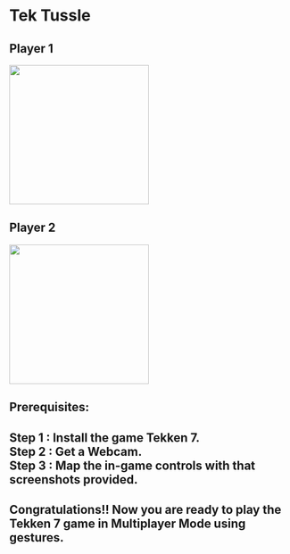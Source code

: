 # Tek Tussle

<h2>Player 1</h2>
<img src="https://github.com/tanishqv010/Gesture-based-Tekken-7/assets/70789222/faf04fe2-347c-4b6c-a041-432fa369bc2b" width="250" height="250">


<h2>Player 2</h2>
<img src="https://github.com/tanishqv010/Gesture-based-Tekken-7/assets/70789222/1ba7a797-fca4-41b6-9e08-7e70284b5995" width="250" height="250">


<h2>Prerequisites:<h2>
    Step 1 : Install the game Tekken 7.<br>
    Step 2 : Get a Webcam.<br>
    Step 3 :  Map the in-game controls with that screenshots provided.</h2>

<h2>Congratulations!! Now you are ready to play the Tekken 7 game in Multiplayer Mode using gestures.</h2>
